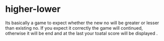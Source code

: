 # higher-lower
Its basically a game to expect whether the new no will be greater or lesser than existing no. If you expect it correctly the game will continued, otherwise it will be end and at the last your toatal score will be displayed . 
